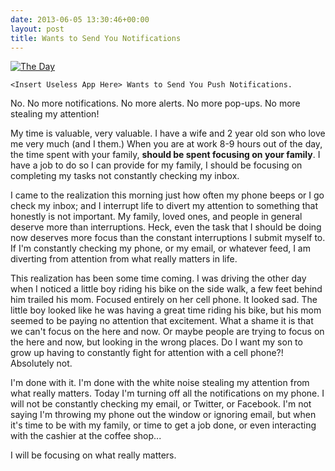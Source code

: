 ```yaml
---
date: 2013-06-05 13:30:46+00:00
layout: post
title: Wants to Send You Notifications
---
```


[![The Day](http://robertjuric.com/wp-content/uploads/2013/06/TheDayMa1.jpg)](http://robertjuric.com/wp-content/uploads/2013/06/TheDayMa1.jpg)

`<Insert Useless App Here> Wants to Send You Push Notifications.`  

No. No more notifications. No more alerts. No more pop-ups. No more stealing my attention!  

My time is valuable, very valuable. I have a wife and 2 year old son who love me very much (and I them.) When you are at work 8-9 hours out of the day, the time spent with your family, **should be spent focusing on your family**. I have a job to do so I can provide for my family, I should be focusing on completing my tasks not constantly checking my inbox.  

I came to the realization this morning just how often my phone beeps or I go check my inbox; and I interrupt life to divert my attention to something that honestly is not important. My family, loved ones, and people in general deserve more than interruptions. Heck, even the task that I should be doing now deserves more focus than the constant interruptions I submit myself to. If I'm constantly checking my phone, or my email, or whatever feed, I am diverting from attention from what really matters in life.  

This realization has been some time coming. I was driving the other day when I noticed a little boy riding his bike on the side walk, a few feet behind him trailed his mom. Focused entirely on her cell phone. It looked sad. The little boy looked like he was having a great time riding his bike, but his mom seemed to be paying no attention that excitement. What a shame it is that we can't focus on the here and now. Or maybe people are trying to focus on the here and now, but looking in the wrong places. Do I want my son to grow up having to constantly fight for attention with a cell phone?! Absolutely not.

I'm done with it. I'm done with the white noise stealing my attention from what really matters. Today I'm turning off all the notifications on my phone. I will not be constantly checking my email, or Twitter, or Facebook. I'm not saying I'm throwing my phone out the window or ignoring email, but when it's time to be with my family, or time to get a job done, or even interacting with the cashier at the coffee shop...  

I will be focusing on what really matters.
